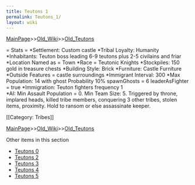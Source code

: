 ```yaml
---
title: Teutons 1
permalink: Teutons_1/
layout: wiki
---
```


[MainPage](/keeperrl_wiki/ "wikilink")>>[Old_Wiki](/keeperrl_wiki/Old_Wiki "wikilink")>>[Old_Teutons](/keeperrl_wiki/Old_Teutons "wikilink")

= Stats =
*Settlement: Custom castle
*Tribal Loyalty: Humanity
*Inhabitants: Teuton boss leading 6-9 teutons plus 2-5 civilains and friar
*Location Named as = Town
*Race = Teutonic Knights
*Stockpiles: 150 gold in treasure chests
*Building Style: Brick
*Furniture: Castle Furniture
*Outside Features = castle surroundings 
*Immigrant Interval: 300
*Max Population: 14 with ghost Probability 10% spawnGhosts = 6 leaderAsFighter = true 
*Immigration:  Teuton fighters  frequency 1  
*AI: Min Assault Population = 0. Min Team Size: 5. Triggered by throne, implared heads, killed tribe members, conquering 3 other tribes, stolen items, proximity. Hold to ransom or else assassinate keeper.

[[Category: Tribes]]

[MainPage](/keeperrl_wiki/ "wikilink")>>[Old_Wiki](/keeperrl_wiki/Old_Wiki "wikilink")>>[Old_Teutons](/keeperrl_wiki/Old_Teutons "wikilink")

Other items in this section
-    [Teutons 0](/keeperrl_wiki/Teutons_0 "wikilink")
-    [Teutons 2](/keeperrl_wiki/Teutons_2 "wikilink")
-    [Teutons 3](/keeperrl_wiki/Teutons_3 "wikilink")
-    [Teutons 4](/keeperrl_wiki/Teutons_4 "wikilink")
-    [Teutons 5](/keeperrl_wiki/Teutons_5 "wikilink")
